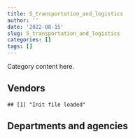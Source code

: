 ```yaml
---
title: 5_transportation_and_logistics
author: ''
date: '2022-08-15'
slug: 5_transportation_and_logistics
categories: []
tags: []
---
```


<script src="/rmarkdown-libs/htmlwidgets/htmlwidgets.js"></script>
<link href="/rmarkdown-libs/datatables-css/datatables-crosstalk.css" rel="stylesheet" />
<script src="/rmarkdown-libs/datatables-binding/datatables.js"></script>
<script src="/rmarkdown-libs/jquery/jquery-3.6.0.min.js"></script>
<link href="/rmarkdown-libs/dt-core-bootstrap/css/dataTables.bootstrap.min.css" rel="stylesheet" />
<link href="/rmarkdown-libs/dt-core-bootstrap/css/dataTables.bootstrap.extra.css" rel="stylesheet" />
<script src="/rmarkdown-libs/dt-core-bootstrap/js/jquery.dataTables.min.js"></script>
<script src="/rmarkdown-libs/dt-core-bootstrap/js/dataTables.bootstrap.min.js"></script>
<link href="/rmarkdown-libs/crosstalk/css/crosstalk.min.css" rel="stylesheet" />
<script src="/rmarkdown-libs/crosstalk/js/crosstalk.min.js"></script>
<script src="/rmarkdown-libs/htmlwidgets/htmlwidgets.js"></script>
<link href="/rmarkdown-libs/datatables-css/datatables-crosstalk.css" rel="stylesheet" />
<script src="/rmarkdown-libs/datatables-binding/datatables.js"></script>
<script src="/rmarkdown-libs/jquery/jquery-3.6.0.min.js"></script>
<link href="/rmarkdown-libs/dt-core-bootstrap/css/dataTables.bootstrap.min.css" rel="stylesheet" />
<link href="/rmarkdown-libs/dt-core-bootstrap/css/dataTables.bootstrap.extra.css" rel="stylesheet" />
<script src="/rmarkdown-libs/dt-core-bootstrap/js/jquery.dataTables.min.js"></script>
<script src="/rmarkdown-libs/dt-core-bootstrap/js/dataTables.bootstrap.min.js"></script>
<link href="/rmarkdown-libs/crosstalk/css/crosstalk.min.css" rel="stylesheet" />
<script src="/rmarkdown-libs/crosstalk/js/crosstalk.min.js"></script>

Category content here.

## Vendors

    ## [1] "Init file loaded"

<div id="htmlwidget-1" style="width:100%;height:auto;" class="datatables html-widget"></div>
<script type="application/json" data-for="htmlwidget-1">{"x":{"style":"bootstrap","filter":"none","vertical":false,"data":[["<a href=\"/vendors/3955788_canada/\">3955788 CANADA<\/a>","<a href=\"/vendors/7305516_canada/\">7305516 CANADA<\/a>","<a href=\"/vendors/736902_ontario/\">736902 ONTARIO<\/a>","<a href=\"/vendors/851791_nwt/\">851791 NWT<\/a>","<a href=\"/vendors/9275_0181_quebec/\">9275 0181 QUEBEC<\/a>","<a href=\"/vendors/abb/\">ABB<\/a>","<a href=\"/vendors/acadian_dredging/\">ACADIAN DREDGING<\/a>","<a href=\"/vendors/acklands_grainger/\">ACKLANDS GRAINGER<\/a>","<a href=\"/vendors/advanced_business_interiors/\">ADVANCED BUSINESS INTERIORS<\/a>","<a href=\"/vendors/aecom/\">AECOM<\/a>","<a href=\"/vendors/aero_feu/\">AERO FEU<\/a>","<a href=\"/vendors/aero_supplies/\">AERO SUPPLIES<\/a>","<a href=\"/vendors/afn_engineering/\">AFN ENGINEERING<\/a>","<a href=\"/vendors/air_inuit/\">AIR INUIT<\/a>","<a href=\"/vendors/air_tindi/\">AIR TINDI<\/a>","<a href=\"/vendors/airbus/\">AIRBUS<\/a>","<a href=\"/vendors/allied_shipbuilders/\">ALLIED SHIPBUILDERS<\/a>","<a href=\"/vendors/alpine_aerotech/\">ALPINE AEROTECH<\/a>","<a href=\"/vendors/alpine_helicopters/\">ALPINE HELICOPTERS<\/a>","<a href=\"/vendors/altis_human_resources/\">ALTIS HUMAN RESOURCES<\/a>","<a href=\"/vendors/alva_construction/\">ALVA CONSTRUCTION<\/a>","<a href=\"/vendors/amazon/\">AMAZON<\/a>","<a href=\"/vendors/american_bureau_of_shipping/\">AMERICAN BUREAU OF SHIPPING<\/a>","<a href=\"/vendors/anixter_canada/\">ANIXTER CANADA<\/a>","<a href=\"/vendors/apron_fuel_services/\">APRON FUEL SERVICES<\/a>","<a href=\"/vendors/ari_financial_services/\">ARI FINANCIAL SERVICES<\/a>","<a href=\"/vendors/asokan_business_interiors/\">ASOKAN BUSINESS INTERIORS<\/a>","<a href=\"/vendors/atco/\">ATCO<\/a>","<a href=\"/vendors/atlantic_business_interiors/\">ATLANTIC BUSINESS INTERIORS<\/a>","<a href=\"/vendors/atlantic_towing/\">ATLANTIC TOWING<\/a>","<a href=\"/vendors/atlantica_mechanical_contractors/\">ATLANTICA MECHANICAL CONTRACTORS<\/a>","<a href=\"/vendors/atwill_morin/\">ATWILL MORIN<\/a>","<a href=\"/vendors/avi_spl_canada/\">AVI SPL CANADA<\/a>","<a href=\"/vendors/avjet_holding/\">AVJET HOLDING<\/a>","<a href=\"/vendors/avmax_aviation_services/\">AVMAX AVIATION SERVICES<\/a>","<a href=\"/vendors/axys_technologies/\">AXYS TECHNOLOGIES<\/a>","<a href=\"/vendors/b_r_enterprises/\">B R ENTERPRISES<\/a>","<a href=\"/vendors/balodis/\">BALODIS<\/a>","<a href=\"/vendors/bargreen_ellingson/\">BARGREEN ELLINGSON<\/a>","<a href=\"/vendors/bell_textron/\">BELL TEXTRON<\/a>","<a href=\"/vendors/bighorn_helicopters/\">BIGHORN HELICOPTERS<\/a>","<a href=\"/vendors/bluewave_energy/\">BLUEWAVE ENERGY<\/a>","<a href=\"/vendors/bmt_fleet_technology/\">BMT FLEET TECHNOLOGY<\/a>","<a href=\"/vendors/bollore_logistics/\">BOLLORE LOGISTICS<\/a>","<a href=\"/vendors/bombardier/\">BOMBARDIER<\/a>","<a href=\"/vendors/boyd_moving_storage/\">BOYD MOVING STORAGE<\/a>","<a href=\"/vendors/brandt_tractor/\">BRANDT TRACTOR<\/a>","<a href=\"/vendors/broadwater_industries/\">BROADWATER INDUSTRIES<\/a>","<a href=\"/vendors/bronswerk_marine/\">BRONSWERK MARINE<\/a>","<a href=\"/vendors/bronte_construction_port_dalhousie_rehabilitation_trust_account/\">BRONTE CONSTRUCTION PORT DALHOUSIE REHABILITATION TRUST ACCOUNT<\/a>","<a href=\"/vendors/brook_construction/\">BROOK CONSTRUCTION<\/a>","<a href=\"/vendors/bruker/\">BRUKER<\/a>","<a href=\"/vendors/budgell_s_equipment_rentals/\">BUDGELL S EQUIPMENT RENTALS<\/a>","<a href=\"/vendors/bureau_veritas_canada/\">BUREAU VERITAS CANADA<\/a>","<a href=\"/vendors/cae/\">CAE<\/a>","<a href=\"/vendors/campbell_scientific_canada/\">CAMPBELL SCIENTIFIC CANADA<\/a>","<a href=\"/vendors/canada_post/\">CANADA POST<\/a>","<a href=\"/vendors/canadian_corps_of_commissionaires/\">CANADIAN CORPS OF COMMISSIONAIRES<\/a>","<a href=\"/vendors/canadian_fishing_company/\">CANADIAN FISHING COMPANY<\/a>","<a href=\"/vendors/canadian_helicopters/\">CANADIAN HELICOPTERS<\/a>","<a href=\"/vendors/canadian_maritime_engineering/\">CANADIAN MARITIME ENGINEERING<\/a>","<a href=\"/vendors/canadian_north/\">CANADIAN NORTH<\/a>","<a href=\"/vendors/cansel_survey_equipment/\">CANSEL SURVEY EQUIPMENT<\/a>","<a href=\"/vendors/casp_aerospace/\">CASP AEROSPACE<\/a>","<a href=\"/vendors/cbcl/\">CBCL<\/a>","<a href=\"/vendors/cdw_canada/\">CDW CANADA<\/a>","<a href=\"/vendors/chantier_davie_canada/\">CHANTIER DAVIE CANADA<\/a>","<a href=\"/vendors/chantier_naval_forillon/\">CHANTIER NAVAL FORILLON<\/a>","<a href=\"/vendors/chevron/\">CHEVRON<\/a>","<a href=\"/vendors/cima/\">CIMA<\/a>","<a href=\"/vendors/clearwater_structures/\">CLEARWATER STRUCTURES<\/a>","<a href=\"/vendors/coady_construction_excavating/\">COADY CONSTRUCTION EXCAVATING<\/a>","<a href=\"/vendors/coastal_restoration_masonry/\">COASTAL RESTORATION MASONRY<\/a>","<a href=\"/vendors/construction_demathieu_bard/\">CONSTRUCTION DEMATHIEU BARD<\/a>","<a href=\"/vendors/construction_deric/\">CONSTRUCTION DERIC<\/a>","<a href=\"/vendors/construction_lfg/\">CONSTRUCTION LFG<\/a>","<a href=\"/vendors/copcan_civil/\">COPCAN CIVIL<\/a>","<a href=\"/vendors/crestline_coach/\">CRESTLINE COACH<\/a>","<a href=\"/vendors/cruickshank_construction/\">CRUICKSHANK CONSTRUCTION<\/a>","<a href=\"/vendors/cullen_diesel_power/\">CULLEN DIESEL POWER<\/a>","<a href=\"/vendors/cummins_canada/\">CUMMINS CANADA<\/a>","<a href=\"/vendors/d_doyle_installations/\">D DOYLE INSTALLATIONS<\/a>","<a href=\"/vendors/d_f_barnes/\">D F BARNES<\/a>","<a href=\"/vendors/daimler/\">DAIMLER<\/a>","<a href=\"/vendors/dasco_equipment/\">DASCO EQUIPMENT<\/a>","<a href=\"/vendors/davtair_industries/\">DAVTAIR INDUSTRIES<\/a>","<a href=\"/vendors/dbc_marine_safety_systems/\">DBC MARINE SAFETY SYSTEMS<\/a>","<a href=\"/vendors/debly_enterprises/\">DEBLY ENTERPRISES<\/a>","<a href=\"/vendors/dew_engineering/\">DEW ENGINEERING<\/a>","<a href=\"/vendors/dexter_construction/\">DEXTER CONSTRUCTION<\/a>","<a href=\"/vendors/df_barnes_services/\">DF BARNES SERVICES<\/a>","<a href=\"/vendors/dhl_express_canada/\">DHL EXPRESS CANADA<\/a>","<a href=\"/vendors/dillon_consulting/\">DILLON CONSULTING<\/a>","<a href=\"/vendors/dragage_im/\">DRAGAGE IM<\/a>","<a href=\"/vendors/dragage_ocean_dsm/\">DRAGAGE OCEAN DSM<\/a>","<a href=\"/vendors/dss_marine/\">DSS MARINE<\/a>","<a href=\"/vendors/dynamic_construction/\">DYNAMIC CONSTRUCTION<\/a>","<a href=\"/vendors/east_elgin_concrete_forming/\">EAST ELGIN CONCRETE FORMING<\/a>","<a href=\"/vendors/ebc/\">EBC<\/a>","<a href=\"/vendors/eco_technologies/\">ECO TECHNOLOGIES<\/a>","<a href=\"/vendors/edward_collins_contracting/\">EDWARD COLLINS CONTRACTING<\/a>","<a href=\"/vendors/englobe/\">ENGLOBE<\/a>","<a href=\"/vendors/fca_canada/\">FCA CANADA<\/a>","<a href=\"/vendors/federal_express_canada/\">FEDERAL EXPRESS CANADA<\/a>","<a href=\"/vendors/felix_technology/\">FELIX TECHNOLOGY<\/a>","<a href=\"/vendors/first_air/\">FIRST AIR<\/a>","<a href=\"/vendors/first_canada/\">FIRST CANADA<\/a>","<a href=\"/vendors/fleetway/\">FLEETWAY<\/a>","<a href=\"/vendors/floyd_s_construction/\">FLOYD S CONSTRUCTION<\/a>","<a href=\"/vendors/ford_motor_company/\">FORD MOTOR COMPANY<\/a>","<a href=\"/vendors/fort_garry_fire_truck/\">FORT GARRY FIRE TRUCK<\/a>","<a href=\"/vendors/francis_canada_truck_centre/\">FRANCIS CANADA TRUCK CENTRE<\/a>","<a href=\"/vendors/fraser_river_pile_dredge_gp_o/\">FRASER RIVER PILE DREDGE GP O<\/a>","<a href=\"/vendors/frosti_fishing/\">FROSTI FISHING<\/a>","<a href=\"/vendors/fugro_geosurveys/\">FUGRO GEOSURVEYS<\/a>","<a href=\"/vendors/fundy_contractors/\">FUNDY CONTRACTORS<\/a>","<a href=\"/vendors/garlock_of_canada_operating_as_fairbanks_morse_engine/\">GARLOCK OF CANADA OPERATING AS FAIRBANKS MORSE ENGINE<\/a>","<a href=\"/vendors/gaudette_s_transit_mix/\">GAUDETTE S TRANSIT MIX<\/a>","<a href=\"/vendors/gemtec/\">GEMTEC<\/a>","<a href=\"/vendors/general_electric_canada/\">GENERAL ELECTRIC CANADA<\/a>","<a href=\"/vendors/general_motors/\">GENERAL MOTORS<\/a>","<a href=\"/vendors/genesis_integration/\">GENESIS INTEGRATION<\/a>","<a href=\"/vendors/gestion_aj/\">GESTION AJ<\/a>","<a href=\"/vendors/global_total_office/\">GLOBAL TOTAL OFFICE<\/a>","<a href=\"/vendors/global_upholstery/\">GLOBAL UPHOLSTERY<\/a>","<a href=\"/vendors/go_deep_international/\">GO DEEP INTERNATIONAL<\/a>","<a href=\"/vendors/granite_management/\">GRANITE MANAGEMENT<\/a>","<a href=\"/vendors/great_slave_helicopters/\">GREAT SLAVE HELICOPTERS<\/a>","<a href=\"/vendors/greendale_resources/\">GREENDALE RESOURCES<\/a>","<a href=\"/vendors/greenfield_construction/\">GREENFIELD CONSTRUCTION<\/a>","<a href=\"/vendors/griffin_engineered_systems/\">GRIFFIN ENGINEERED SYSTEMS<\/a>","<a href=\"/vendors/groupe_energie_bdl/\">GROUPE ENERGIE BDL<\/a>","<a href=\"/vendors/gw_realty/\">GW REALTY<\/a>","<a href=\"/vendors/hamel_construction/\">HAMEL CONSTRUCTION<\/a>","<a href=\"/vendors/harbourside_engineering_consultants/\">HARBOURSIDE ENGINEERING CONSULTANTS<\/a>","<a href=\"/vendors/hawboldt_industries/\">HAWBOLDT INDUSTRIES<\/a>","<a href=\"/vendors/heavy_metal_marine/\">HEAVY METAL MARINE<\/a>","<a href=\"/vendors/heddle_marine_services/\">HEDDLE MARINE SERVICES<\/a>","<a href=\"/vendors/hercules_slr/\">HERCULES SLR<\/a>","<a href=\"/vendors/heritage_restoration/\">HERITAGE RESTORATION<\/a>","<a href=\"/vendors/hewlett_packard/\">HEWLETT PACKARD<\/a>","<a href=\"/vendors/highlands_fuel_delivery/\">HIGHLANDS FUEL DELIVERY<\/a>","<a href=\"/vendors/hike_metal_products/\">HIKE METAL PRODUCTS<\/a>","<a href=\"/vendors/hitrac/\">HITRAC<\/a>","<a href=\"/vendors/holman_fenwick_willan/\">HOLMAN FENWICK WILLAN<\/a>","<a href=\"/vendors/honeywell/\">HONEYWELL<\/a>","<a href=\"/vendors/human_logistics/\">HUMAN LOGISTICS<\/a>","<a href=\"/vendors/hyundai_auto_canada/\">HYUNDAI AUTO CANADA<\/a>","<a href=\"/vendors/illumina_canada/\">ILLUMINA CANADA<\/a>","<a href=\"/vendors/imperial_oil/\">IMPERIAL OIL<\/a>","<a href=\"/vendors/imtech_marine_canada/\">IMTECH MARINE CANADA<\/a>","<a href=\"/vendors/indal_technologies/\">INDAL TECHNOLOGIES<\/a>","<a href=\"/vendors/industra_construction/\">INDUSTRA CONSTRUCTION<\/a>","<a href=\"/vendors/industries_ocean/\">INDUSTRIES OCEAN<\/a>","<a href=\"/vendors/insa/\">INSA<\/a>","<a href=\"/vendors/integrated_distribution_systems/\">INTEGRATED DISTRIBUTION SYSTEMS<\/a>","<a href=\"/vendors/inter_outaouais/\">INTER OUTAOUAIS<\/a>","<a href=\"/vendors/intercon_marine/\">INTERCON MARINE<\/a>","<a href=\"/vendors/iron_mountain/\">IRON MOUNTAIN<\/a>","<a href=\"/vendors/irving_oil/\">IRVING OIL<\/a>","<a href=\"/vendors/irving_shipbuilding/\">IRVING SHIPBUILDING<\/a>","<a href=\"/vendors/j_j_trailers_manufacturers_and_sales/\">J J TRAILERS MANUFACTURERS AND SALES<\/a>","<a href=\"/vendors/jankel_tactical_systems/\">JANKEL TACTICAL SYSTEMS<\/a>","<a href=\"/vendors/jasco_applied_sciences_canada/\">JASCO APPLIED SCIENCES CANADA<\/a>","<a href=\"/vendors/jastram_engineering/\">JASTRAM ENGINEERING<\/a>","<a href=\"/vendors/jht_defense/\">JHT DEFENSE<\/a>","<a href=\"/vendors/jjm_construction/\">JJM CONSTRUCTION<\/a>","<a href=\"/vendors/joseph_elie/\">JOSEPH ELIE<\/a>","<a href=\"/vendors/kanter_marine/\">KANTER MARINE<\/a>","<a href=\"/vendors/kaycom/\">KAYCOM<\/a>","<a href=\"/vendors/kenn_borek_air/\">KENN BOREK AIR<\/a>","<a href=\"/vendors/keystone_environmental/\">KEYSTONE ENVIRONMENTAL<\/a>","<a href=\"/vendors/keystone_supplies_international/\">KEYSTONE SUPPLIES INTERNATIONAL<\/a>","<a href=\"/vendors/kf_aerospace/\">KF AEROSPACE<\/a>","<a href=\"/vendors/kms_industries/\">KMS INDUSTRIES<\/a>","<a href=\"/vendors/kongsberg/\">KONGSBERG<\/a>","<a href=\"/vendors/kubota_canada/\">KUBOTA CANADA<\/a>","<a href=\"/vendors/l_breau_and_sons/\">L BREAU AND SONS<\/a>","<a href=\"/vendors/l_w_dennis_contracting/\">L W DENNIS CONTRACTING<\/a>","<a href=\"/vendors/l3harris/\">L3HARRIS<\/a>","<a href=\"/vendors/landco_construction/\">LANDCO CONSTRUCTION<\/a>","<a href=\"/vendors/larry_penner_enterprises/\">LARRY PENNER ENTERPRISES<\/a>","<a href=\"/vendors/lengkeek_vessel_engineering/\">LENGKEEK VESSEL ENGINEERING<\/a>","<a href=\"/vendors/les_constructions_binet/\">LES CONSTRUCTIONS BINET<\/a>","<a href=\"/vendors/les_constructions_des_iles/\">LES CONSTRUCTIONS DES ILES<\/a>","<a href=\"/vendors/les_entreprises_p_e_c/\">LES ENTREPRISES P E C<\/a>","<a href=\"/vendors/les_huiles_desroches/\">LES HUILES DESROCHES<\/a>","<a href=\"/vendors/les_installations_electriques/\">LES INSTALLATIONS ELECTRIQUES<\/a>","<a href=\"/vendors/leslie_benn_contracting/\">LESLIE BENN CONTRACTING<\/a>","<a href=\"/vendors/levaero_aviation/\">LEVAERO AVIATION<\/a>","<a href=\"/vendors/lexisnexis_canada/\">LEXISNEXIS CANADA<\/a>","<a href=\"/vendors/liebherr_canada/\">LIEBHERR CANADA<\/a>","<a href=\"/vendors/lloyd_s_register_canada/\">LLOYD S REGISTER CANADA<\/a>","<a href=\"/vendors/louis_w_bray_construction/\">LOUIS W BRAY CONSTRUCTION<\/a>","<a href=\"/vendors/luxton_construction/\">LUXTON CONSTRUCTION<\/a>","<a href=\"/vendors/macewen_petroleum/\">MACEWEN PETROLEUM<\/a>","<a href=\"/vendors/mack_trucks/\">MACK TRUCKS<\/a>","<a href=\"/vendors/mackinnon_and_olding/\">MACKINNON AND OLDING<\/a>","<a href=\"/vendors/maconnerie_dynamique/\">MACONNERIE DYNAMIQUE<\/a>","<a href=\"/vendors/madsen_diesel_turbine/\">MADSEN DIESEL TURBINE<\/a>","<a href=\"/vendors/man_energy_solutions_canada/\">MAN ENERGY SOLUTIONS CANADA<\/a>","<a href=\"/vendors/manitoba_hydro/\">MANITOBA HYDRO<\/a>","<a href=\"/vendors/marine_contractors/\">MARINE CONTRACTORS<\/a>","<a href=\"/vendors/marine_recycling/\">MARINE RECYCLING<\/a>","<a href=\"/vendors/matcon_environmental/\">MATCON ENVIRONMENTAL<\/a>","<a href=\"/vendors/mcnally_construction/\">MCNALLY CONSTRUCTION<\/a>","<a href=\"/vendors/mega_tech/\">MEGA TECH<\/a>","<a href=\"/vendors/mercury_marine/\">MERCURY MARINE<\/a>","<a href=\"/vendors/metalcraft_marine/\">METALCRAFT MARINE<\/a>","<a href=\"/vendors/michelin/\">MICHELIN<\/a>","<a href=\"/vendors/microsoft_canada/\">MICROSOFT CANADA<\/a>","<a href=\"/vendors/mid_canada_mod_center/\">MID CANADA MOD CENTER<\/a>","<a href=\"/vendors/mid_valley_construction/\">MID VALLEY CONSTRUCTION<\/a>","<a href=\"/vendors/millbrook_tactical/\">MILLBROOK TACTICAL<\/a>","<a href=\"/vendors/ministry_of_finance/\">MINISTRY OF FINANCE<\/a>","<a href=\"/vendors/mitsubishi_motor_sales/\">MITSUBISHI MOTOR SALES<\/a>","<a href=\"/vendors/modern_construction/\">MODERN CONSTRUCTION<\/a>","<a href=\"/vendors/motorola_solutions_canada/\">MOTOROLA SOLUTIONS CANADA<\/a>","<a href=\"/vendors/mustang_helicopters/\">MUSTANG HELICOPTERS<\/a>","<a href=\"/vendors/mustang_survival/\">MUSTANG SURVIVAL<\/a>","<a href=\"/vendors/nattiq/\">NATTIQ<\/a>","<a href=\"/vendors/navamar/\">NAVAMAR<\/a>","<a href=\"/vendors/navtech/\">NAVTECH<\/a>","<a href=\"/vendors/neptec_design_group/\">NEPTEC DESIGN GROUP<\/a>","<a href=\"/vendors/newdock_st_john_s_dockyard/\">NEWDOCK ST JOHN S DOCKYARD<\/a>","<a href=\"/vendors/nissan_canada/\">NISSAN CANADA<\/a>","<a href=\"/vendors/north_atlantic_petroleum/\">NORTH ATLANTIC PETROLEUM<\/a>","<a href=\"/vendors/northeast_tree_trimming/\">NORTHEAST TREE TRIMMING<\/a>","<a href=\"/vendors/northern_construction/\">NORTHERN CONSTRUCTION<\/a>","<a href=\"/vendors/northrop_grumman/\">NORTHROP GRUMMAN<\/a>","<a href=\"/vendors/northwest_marine_technology/\">NORTHWEST MARINE TECHNOLOGY<\/a>","<a href=\"/vendors/nortrax_canada/\">NORTRAX CANADA<\/a>","<a href=\"/vendors/online_constructors/\">ONLINE CONSTRUCTORS<\/a>","<a href=\"/vendors/ottawa_greenbelt_construction/\">OTTAWA GREENBELT CONSTRUCTION<\/a>","<a href=\"/vendors/pacific_industrial_marine/\">PACIFIC INDUSTRIAL MARINE<\/a>","<a href=\"/vendors/pal_aerospace/\">PAL AEROSPACE<\/a>","<a href=\"/vendors/paladin_group/\">PALADIN GROUP<\/a>","<a href=\"/vendors/palfinger_marine/\">PALFINGER MARINE<\/a>","<a href=\"/vendors/panalpina/\">PANALPINA<\/a>","<a href=\"/vendors/panasonic/\">PANASONIC<\/a>","<a href=\"/vendors/parkland_industries/\">PARKLAND INDUSTRIES<\/a>","<a href=\"/vendors/parkland_refining/\">PARKLAND REFINING<\/a>","<a href=\"/vendors/pattison_sign_group/\">PATTISON SIGN GROUP<\/a>","<a href=\"/vendors/pennecon/\">PENNECON<\/a>","<a href=\"/vendors/pepco/\">PEPCO<\/a>","<a href=\"/vendors/petrovalue_products/\">PETROVALUE PRODUCTS<\/a>","<a href=\"/vendors/pitney_bowes/\">PITNEY BOWES<\/a>","<a href=\"/vendors/pmg_technologies/\">PMG TECHNOLOGIES<\/a>","<a href=\"/vendors/podolinsky_equipment/\">PODOLINSKY EQUIPMENT<\/a>","<a href=\"/vendors/point_hope_maritime/\">POINT HOPE MARITIME<\/a>","<a href=\"/vendors/polaris_industries/\">POLARIS INDUSTRIES<\/a>","<a href=\"/vendors/printers_plus/\">PRINTERS PLUS<\/a>","<a href=\"/vendors/r_e_gilmore_investments/\">R E GILMORE INVESTMENTS<\/a>","<a href=\"/vendors/redi_form_construction/\">REDI FORM CONSTRUCTION<\/a>","<a href=\"/vendors/reformar/\">REFORMAR<\/a>","<a href=\"/vendors/reparations_navales_et_industrielles_ocean/\">REPARATIONS NAVALES ET INDUSTRIELLES OCEAN<\/a>","<a href=\"/vendors/riggs_engineering/\">RIGGS ENGINEERING<\/a>","<a href=\"/vendors/rjg_construction/\">RJG CONSTRUCTION<\/a>","<a href=\"/vendors/rosborough_boats/\">ROSBOROUGH BOATS<\/a>","<a href=\"/vendors/rush_truck_centres_of_canada/\">RUSH TRUCK CENTRES OF CANADA<\/a>","<a href=\"/vendors/russel_metals/\">RUSSEL METALS<\/a>","<a href=\"/vendors/sani_sable_lb/\">SANI SABLE LB<\/a>","<a href=\"/vendors/sca_shipping_consultants_associated/\">SCA SHIPPING CONSULTANTS ASSOCIATED<\/a>","<a href=\"/vendors/seacoast_marine_electronics/\">SEACOAST MARINE ELECTRONICS<\/a>","<a href=\"/vendors/seaspan_victoria_shipyards/\">SEASPAN VICTORIA SHIPYARDS<\/a>","<a href=\"/vendors/shell_canada_products/\">SHELL CANADA PRODUCTS<\/a>","<a href=\"/vendors/siemens/\">SIEMENS<\/a>","<a href=\"/vendors/simex_defence/\">SIMEX DEFENCE<\/a>","<a href=\"/vendors/simplex_grinnell/\">SIMPLEX GRINNELL<\/a>","<a href=\"/vendors/slr_consulting_canada/\">SLR CONSULTING CANADA<\/a>","<a href=\"/vendors/snc_lavalin/\">SNC LAVALIN<\/a>","<a href=\"/vendors/stantec/\">STANTEC<\/a>","<a href=\"/vendors/sterling_fuels/\">STERLING FUELS<\/a>","<a href=\"/vendors/subaru_canada/\">SUBARU CANADA<\/a>","<a href=\"/vendors/suncor_energy/\">SUNCOR ENERGY<\/a>","<a href=\"/vendors/super_channel_international/\">SUPER CHANNEL INTERNATIONAL<\/a>","<a href=\"/vendors/sutherland_excavating/\">SUTHERLAND EXCAVATING<\/a>","<a href=\"/vendors/techsol_marine/\">TECHSOL MARINE<\/a>","<a href=\"/vendors/teknion/\">TEKNION<\/a>","<a href=\"/vendors/telecom_computer_services/\">TELECOM COMPUTER SERVICES<\/a>","<a href=\"/vendors/tenaquip/\">TENAQUIP<\/a>","<a href=\"/vendors/tervita/\">TERVITA<\/a>","<a href=\"/vendors/testforce_systems/\">TESTFORCE SYSTEMS<\/a>","<a href=\"/vendors/tetra_tech/\">TETRA TECH<\/a>","<a href=\"/vendors/thales/\">THALES<\/a>","<a href=\"/vendors/the_aim_group/\">THE AIM GROUP<\/a>","<a href=\"/vendors/thyssenkrupp_elevator/\">THYSSENKRUPP ELEVATOR<\/a>","<a href=\"/vendors/tiree/\">TIREE<\/a>","<a href=\"/vendors/titan_boats/\">TITAN BOATS<\/a>","<a href=\"/vendors/titanium_construction/\">TITANIUM CONSTRUCTION<\/a>","<a href=\"/vendors/toromont/\">TOROMONT<\/a>","<a href=\"/vendors/totem_offisource/\">TOTEM OFFISOURCE<\/a>","<a href=\"/vendors/toyota_canada/\">TOYOTA CANADA<\/a>","<a href=\"/vendors/toyota_gibraltar_stockholdings/\">TOYOTA GIBRALTAR STOCKHOLDINGS<\/a>","<a href=\"/vendors/transwest_air/\">TRANSWEST AIR<\/a>","<a href=\"/vendors/tri_star_industries/\">TRI STAR INDUSTRIES<\/a>","<a href=\"/vendors/trident_construction/\">TRIDENT CONSTRUCTION<\/a>","<a href=\"/vendors/troy_life_fire_safety/\">TROY LIFE FIRE SAFETY<\/a>","<a href=\"/vendors/tulmar_safety_systems/\">TULMAR SAFETY SYSTEMS<\/a>","<a href=\"/vendors/unisource/\">UNISOURCE<\/a>","<a href=\"/vendors/united_rentals_of_canada/\">UNITED RENTALS OF CANADA<\/a>","<a href=\"/vendors/universal_helicopters/\">UNIVERSAL HELICOPTERS<\/a>","<a href=\"/vendors/universite_laval/\">UNIVERSITE LAVAL<\/a>","<a href=\"/vendors/uqsuq/\">UQSUQ<\/a>","<a href=\"/vendors/valard_construction/\">VALARD CONSTRUCTION<\/a>","<a href=\"/vendors/vancouver_drydock_company/\">VANCOUVER DRYDOCK COMPANY<\/a>","<a href=\"/vendors/vancouver_pile_driving/\">VANCOUVER PILE DRIVING<\/a>","<a href=\"/vendors/vancouver_shipyards/\">VANCOUVER SHIPYARDS<\/a>","<a href=\"/vendors/vector_aerospace/\">VECTOR AEROSPACE<\/a>","<a href=\"/vendors/verreault_navigation/\">VERREAULT NAVIGATION<\/a>","<a href=\"/vendors/visiontec/\">VISIONTEC<\/a>","<a href=\"/vendors/voyageur_transportation/\">VOYAGEUR TRANSPORTATION<\/a>","<a href=\"/vendors/wajax/\">WAJAX<\/a>","<a href=\"/vendors/wartsila/\">WARTSILA<\/a>","<a href=\"/vendors/watchguard_video/\">WATCHGUARD VIDEO<\/a>","<a href=\"/vendors/webster_electric/\">WEBSTER ELECTRIC<\/a>","<a href=\"/vendors/weir_canada/\">WEIR CANADA<\/a>","<a href=\"/vendors/wesco_distribution_canada/\">WESCO DISTRIBUTION CANADA<\/a>","<a href=\"/vendors/west_coast_tug_barge/\">WEST COAST TUG BARGE<\/a>","<a href=\"/vendors/west_wind_aviation/\">WEST WIND AVIATION<\/a>","<a href=\"/vendors/westower_communications/\">WESTOWER COMMUNICATIONS<\/a>","<a href=\"/vendors/wood_canada/\">WOOD CANADA<\/a>","<a href=\"/vendors/woodward_s_oil/\">WOODWARD S OIL<\/a>","<a href=\"/vendors/world_fuel_services/\">WORLD FUEL SERVICES<\/a>","<a href=\"/vendors/wsp/\">WSP<\/a>","<a href=\"/vendors/yamaha_motors_canada/\">YAMAHA MOTORS CANADA<\/a>","<a href=\"/vendors/yourte_ca/\">YOURTE CA<\/a>","<a href=\"/vendors/zodiac_hurricane_technologies/\">ZODIAC HURRICANE TECHNOLOGIES<\/a>","<a href=\"/vendors/zutphen_contractor/\">ZUTPHEN CONTRACTOR<\/a>"],[null,"$  5,121,800.11","$    320,119.51","$    102,621.23","$     15,261.78","$ 31,114,851.51","$    389,188.75","$     11,863.37",null,null,null,"$    666,744.59","$    538,657.07","$     38,639.03","$    877,702.42","$  9,136,384.12","$  7,317,942.85","$    539,018.16","$  3,650,591.98","$     10,500.00","$  2,906,214.99",null,null,"$     24,498.07","$    474,815.61","$  2,277,461.29",null,"$     16,293.17",null,null,"$     20,192.52","$  1,136,503.61",null,"$    452,852.92","$     49,687.36",null,"$  1,046,843.43","$    570,149.97",null,"$ 45,563,773.32","$  1,653,328.85","$    879,660.50","$    189,866.44","$    564,914.89","$  2,052,185.80","$    897,889.46","$     83,237.75",null,"$  1,823,182.64",null,null,null,"$  2,953,249.37","$    107,718.41","$  6,164,764.86","$     14,601.30","$  2,777,430.26","$    122,329.83",null,"$  1,573,616.97","$  7,047,119.26","$    260,983.92",null,"$     13,072.27","$    249,908.80","$     11,350.08","$  2,509,609.77","$ 27,908,364.39","$  3,278,378.74",null,"$    905,718.38","$    742,086.95","$     68,655.00",null,"$  2,706,103.52",null,null,null,"$    935,721.32","$    258,094.12",null,"$    133,295.72",null,null,null,null,"$    141,821.53","$  1,684,132.17",null,"$  1,080,135.54",null,"$     10,744.57","$    116,150.00",null,"$  9,617,509.25","$    113,501.08",null,null,"$  2,512,658.17","$  1,366,083.96",null,null,"$ 16,116,215.54","$    672,247.32","$     49,899.16","$  1,033,471.88","$  1,316,877.66","$     33,350.00","$    157,550.00","$ 49,226,453.64",null,"$    164,827.16","$    216,799.39","$  2,100,000.00","$    995,892.04","$  3,097,208.47","$ 14,309,046.69","$  1,509,207.90","$     24,955.00","$     21,054.05","$ 29,371,916.57","$    102,128.13","$     29,823.14",null,"$     65,047.89","$     52,150.54",null,"$  4,771,038.19","$      6,664.09",null,null,"$  4,051,135.79","$    365,380.89",null,null,"$    534,027.49",null,"$  7,234,317.30","$     19,754.32","$  1,477,478.38","$     36,447.29","$    207,551.61","$ 22,089,703.18","$    301,382.72",null,"$    424,721.77",null,"$  2,494,246.69","$     21,630.62","$  4,676,316.10",null,null,null,"$  1,315,835.12",null,"$    714,193.73",null,"$  1,051,779.76","$    354,369.57","$ 25,972,849.74",null,"$     49,439.54","$     80,326.55","$     72,750.84","$  1,800,537.46","$     68,167.95","$    581,133.00","$ 11,854,756.91","$  9,180,700.70","$     11,245.25","$  5,787,241.48",null,"$    130,090.25","$    271,098.14","$  1,570,789.92","$  4,720,798.30","$     77,485.94","$  1,608,036.30",null,null,"$    784,990.35","$    139,329.17","$    187,485.75","$     14,436.51",null,null,"$     70,256.32",null,"$  2,830,679.54","$  1,526,882.47",null,null,"$    284,975.37","$  1,342,578.43",null,"$    117,905.28",null,"$     10,580.00","$     25,300.99","$  3,058,223.38",null,null,null,null,null,"$  1,274,857.80","$  1,479,529.87","$  1,156,942.06",null,"$     25,696.55",null,null,null,"$     59,802.43",null,"$  2,897,528.55","$     24,955.00","$     80,514.00","$  1,843,179.06",null,"$    119,091.17","$  2,464,180.52","$     60,558.83","$     51,961.65","$ 11,208,395.31","$  6,574,046.71","$    184,752.66","$  1,395,911.59",null,"$     24,357.10",null,"$  4,311,686.74","$    279,772.50","$    160,084.71","$     13,475.62","$    971,159.91",null,"$  5,237,197.07","$  1,224,514.20","$    526,121.55","$    770,611.05","$  3,392,832.36",null,"$    552,377.27","$  1,214,405.98","$    662,618.68",null,"$    240,838.11","$  2,194,261.67",null,"$  1,680,142.63",null,null,null,"$    848,922.52","$  8,916,131.72","$    204,638.26","$  5,822,925.02","$    191,458.88",null,"$     33,085.50","$  7,872,703.54",null,null,null,"$     35,452.57","$  4,072,724.28","$     34,953.91","$    659,603.72",null,null,"$     88,951.35","$  4,617,966.51","$  2,773,630.15","$  2,185,544.61",null,"$    348,488.54","$  1,450,185.93","$     15,396.71","$     24,349.87",null,null,"$     14,120.48",null,"$     65,909.29",null,null,"$    218,948.84","$  1,645,979.25","$  2,020,993.30","$  3,914,285.95",null,"$ 10,694,192.26","$    115,170.61","$    246,982.66","$    769,863.55",null,"$    202,383.83",null,"$    109,624.46",null,"$  2,070,847.40","$     10,432.83","$    134,910.56","$    230,000.00","$  3,669,960.29",null,"$  1,069,482.65","$  5,049,130.79","$ 13,492,345.91","$     12,420.96",null,"$  3,494,453.74","$ 19,530,827.39",null,"$    257,216.61",null,null,"$    622,335.00","$     39,955.70","$     56,910.00",null,"$  5,372,165.64",null,"$    337,536.46","$  1,484,275.38","$    100,204.99","$  1,190,604.10","$  1,827,725.75"],["$     79,495.43",null,"$    331,221.93",null,null,"$  5,672,049.14","$    364,473.33",null,null,"$     38,747.70",null,"$    668,524.40","$    629,907.49","$    344,300.25","$    817,636.34","$  9,035,430.54","$ 10,281,838.54","$  1,134,189.78","$  1,506,516.16",null,null,null,"$    179,222.53",null,"$    668,810.22","$  2,615,215.06",null,"$     67,409.95",null,"$ 14,769,875.74","$     17,004.23",null,"$      3,992.96","$    599,250.68","$     30,332.48","$     57,455.76",null,null,"$     75,138.77","$    830,211.78","$  1,343,993.57","$    717,368.12","$     23,614.43","$    533,953.06","$  3,786,356.60","$    857,035.11","$    429,246.56","$     13,902.00","$      2,964.29","$  3,817,673.25","$          0.00","$     22,317.50","$  3,705,034.69",null,"$  5,467,196.25",null,"$    770,066.16","$     74,311.44","$  4,889,382.96","$  1,754,391.91","$  7,846,755.62","$  3,830,881.52","$     43,244.30",null,"$    121,763.08",null,"$323,883,029.81","$    101,611.28","$     73,500.00",null,"$  1,509,530.63","$  3,696,500.18",null,null,"$  1,968,154.54",null,"$     77,532.00","$    109,135.00",null,"$    291,513.99","$     31,608.90","$    957,648.27",null,null,null,null,"$  2,394,592.52","$  1,684,132.17","$          0.03",null,"$  1,692,590.58","$     98,533.72","$    161,181.58","$    297,234.91","$ 13,748,540.96",null,"$  1,146,348.75","$    147,261.07",null,"$  1,756,129.57",null,"$     14,044.77","$ 12,126,744.52","$    339,872.94","$    910,258.37","$    966,448.07","$     88,356.42",null,"$    715,813.17","$ 42,038,807.58",null,"$    440,743.78","$ 26,377,259.37","$  1,283,310.00",null,"$    134,165.90","$  7,031,051.68","$    720,630.66",null,null,"$ 34,705,002.64",null,"$  3,502,006.55",null,null,"$     25,120.88","$  2,286,629.66","$  3,739,293.93","$    101,349.66",null,"$     36,708.00","$  1,002,324.88","$     61,928.97","$  3,600,989.02","$     73,673.60","$    195,898.52","$     71,116.50","$ 15,008,941.08","$  1,654,860.28",null,"$      6,066.32","$    342,342.40","$  6,574,183.38","$    762,257.92",null,"$    265,220.19",null,"$  1,832,761.82",null,"$  5,020,873.57",null,null,"$  1,279,094.64","$  2,016,002.48","$     15,055.44","$    159,239.52","$    254,289.55","$    655,136.30","$    230,503.15","$ 27,317,352.56","$    804,866.64","$    146,877.40","$    169,383.63",null,"$    525,057.80","$     11,550.04",null,"$ 10,955,688.99","$  2,354,072.09",null,"$  6,126,607.01",null,"$     11,764.53","$    824,188.21","$  1,873,627.92","$     40,588.42",null,"$  2,047,578.26","$    153,720.00",null,null,"$     97,324.50","$    458,265.06",null,null,"$  4,509,597.44","$    537,406.28",null,null,"$  1,047,287.01",null,null,"$     88,195.78","$    161,845.07",null,"$    151,502.53",null,"$     22,471.00","$  1,026,095.64","$  2,388,171.74",null,null,"$    285,214.29",null,null,null,"$  2,128,683.09","$    800,355.76","$     24,998.99","$     11,633.63",null,"$    970,285.82",null,null,null,"$  1,362,774.67",null,"$    114,218.16","$  2,746,476.74",null,"$    453,701.71","$  2,054,997.61","$     15,226.89",null,"$ 46,995,664.74","$  3,806,274.04","$  1,851,595.59","$  2,029,911.28","$     29,468.75","$     24,959.00",null,"$    710,925.43","$     27,852.30","$    475,048.13","$  1,123,446.63","$    614,563.23","$     48,868.79","$    449,517.90","$    516,290.29","$    511,026.43","$  1,072,321.13","$  9,613,437.56","$     20,226.32","$  1,263,093.71","$  1,746,103.21","$    125,062.01","$     12,585.38",null,"$    263,832.82","$  1,405,546.52","$  1,543,179.56","$     27,991.59",null,null,"$  1,724,502.74","$  6,101,940.92","$  1,042,759.26","$  6,050,102.55","$  1,654,831.60",null,"$     32,318.00","$  9,522,415.14",null,null,null,"$    809,551.41","$    318,301.60","$    457,565.34","$    926,581.78",null,"$     17,724.00",null,"$  4,980,231.29","$  3,828,717.17","$  3,788,526.02",null,"$    625,991.00","$  1,281,097.92","$     12,220.95","$     44,303.18",null,null,"$     54,841.16","$      8,188.30",null,null,null,"$  1,700,347.35","$    526,519.54",null,"$  2,945,889.12",null,"$  6,244,391.39","$  1,909,009.76","$    196,419.30","$  1,441,026.64","$  1,437,715.03","$    332,394.25",null,"$     36,261.23",null,"$  2,816,556.39",null,"$    202,643.44",null,"$  6,602,330.05","$     82,539.45",null,"$  4,258,184.74","$ 17,539,836.40",null,null,"$  2,641,035.71","$ 15,893,494.03",null,"$     21,072.45",null,"$     15,136.46",null,null,null,null,"$  8,411,371.97","$    142,705.44","$    131,446.23","$  1,100,666.40",null,"$  3,575,065.42","$    464,676.04"],["$  2,909,532.85",null,null,null,"$    726,645.45","$  5,780,609.33","$  1,201,021.67",null,null,null,null,"$  1,879,488.37","$  1,363,272.51","$     67,141.77","$  1,242,438.77","$    811,075.94","$  7,289,819.93","$  1,831,843.07","$    603,450.13",null,null,"$     13,661.20","$    123,179.53",null,"$    405,217.65","$  2,901,644.04","$     29,329.83","$     57,257.84",null,"$ 27,028,872.61",null,null,"$     61,208.50","$    633,994.21","$  7,430,751.29","$     73,149.70","$    666,031.99",null,"$    704,502.47","$  2,877,406.10","$    428,674.02","$    422,925.13","$     17,849.53","$  1,344,660.29","$  2,809,009.30","$    373,626.63","$  1,145,326.05","$     32,938.50","$     49,514.79","$ 25,404,880.14",null,null,"$    880,680.69",null,"$  5,693,446.99",null,"$  1,330,719.07","$    255,769.18",null,"$  2,755,958.81","$  5,468,084.89","$    502,898.27",null,null,"$    142,639.17",null,"$513,665,868.15",null,"$     27,300.00","$     95,232.85",null,"$  4,457,479.09",null,"$  3,016,970.34","$    154,952.42","$  2,048,435.82",null,null,null,"$  4,531,575.16","$     12,828.25","$    322,208.51","$  3,315,476.48","$     31,635.37",null,null,null,"$    775,162.20","$          0.33",null,"$  6,885,482.86","$    709,966.86","$    288,180.92","$  2,364,956.03","$  8,590,631.74","$    202,951.29",null,"$    979,955.51",null,"$  1,279,719.21",null,"$     80,512.72","$ 10,903,542.80","$    286,800.86","$  2,222,380.38","$    936,409.40",null,"$    147,561.75","$  1,901,401.39","$ 51,078,037.33",null,"$  1,703,483.18","$ 26,449,525.83",null,null,null,"$  4,048,306.28","$    784,744.15",null,null,"$ 36,956,301.46","$    212,083.35",null,"$     15,952.78",null,"$     39,846.07","$    585,379.97","$  4,073,373.42",null,"$  2,762,692.06",null,"$  2,574,702.67",null,"$  7,695,566.19","$    130,423.46","$  2,040,675.00",null,"$ 13,515,178.52","$  3,055,205.62",null,"$     26,877.62","$    464,206.92","$ 19,802,810.86","$    704,638.08",null,"$    461,626.11","$    110,728.70","$     87,743.58",null,"$  3,713,084.39","$    322,501.80","$    131,297.68",null,null,null,"$     47,759.67","$  1,460,751.50","$  1,082,382.24","$     79,753.48","$ 31,133,420.24","$ 14,755,039.30",null,"$  8,723,149.13",null,"$  2,620,614.92",null,"$    211,769.89","$  9,534,920.71","$    274,768.36",null,"$  3,853,219.02",null,null,"$  3,019,509.15","$  3,957,171.36","$    829,243.98","$    540,473.09","$    414,970.22",null,"$     49,603.94","$     56,941.10","$    726,023.35","$    523,538.67",null,"$     11,405.52","$ 11,521,961.26","$    672,445.73","$     78,757.88",null,"$  1,726,630.93","$        240.68","$     54,341.66",null,null,"$    358,076.75","$    187,503.65","$    397,381.72",null,"$    430,116.80","$  1,535,361.59","$     79,629.73",null,"$     62,660.71",null,"$     25,843.25",null,"$  2,714,025.59","$    500,022.19",null,null,"$    180,516.46","$  1,686,655.72","$    770,767.75",null,"$  3,289,018.41","$  2,220,583.39",null,"$     43,368.57","$  1,944,560.83",null,"$    364,272.31","$    853,149.06","$541,406,442.49",null,"$ 25,968,379.99","$  3,419,216.11","$  4,852,706.30","$  2,035,472.68","$     91,661.93",null,"$  1,899,198.14","$    109,960.30","$    503,852.68","$      1,301.50","$    550,115.74","$    608,168.64","$     94,912.02","$  2,935,204.92","$  1,042,015.02","$    533,544.54","$    624,621.41","$ 16,977,435.96",null,"$  1,160,871.44","$    639,078.36","$    696,210.30",null,null,"$    803,094.16","$    706,137.76","$  2,125,007.92",null,"$    108,557.06",null,"$  2,532,463.06","$  3,697,796.03","$     88,125.31","$  7,486,000.41","$  2,281,934.02","$    483,567.68",null,"$  7,305,388.90","$    134,117.33","$    749,838.27","$     13,440.00","$  1,050,944.82","$    271,184.25","$    886,029.85","$    549,056.55","$     19,202.09","$     21,091.40",null,"$  3,795,021.24","$  3,366,095.26","$  3,236,404.55",null,null,"$    775,995.19","$    116,661.19","$     16,739.21","$     19,725.59","$     19,377.75","$     16,207.42","$     20,555.45",null,null,"$    526,087.05","$  1,705,005.84","$  1,331,975.15",null,"$  2,925,877.75","$     46,598.94","$  3,487,895.13","$  1,119,714.90","$     33,332.26","$  1,085,705.00","$  2,907,202.77","$     21,216.65","$     14,252.78","$    226,001.80","$    460,291.86","$  2,109,610.16",null,"$    203,198.62",null,"$  3,004,060.17",null,"$  2,687,220.80","$ 13,148,954.44","$  2,312,188.59",null,"$    117,569.63","$  8,512,097.44","$ 22,772,902.47","$     12,321.00","$     13,621.13",null,"$    159,695.97",null,null,null,"$     10,764.72","$ 10,184,803.97","$    174,100.63","$    112,511.06","$  1,834,907.96",null,"$  2,857,340.40",null],["$      7,949.54",null,null,null,null,"$  7,300,574.96","$  1,276,902.50","$     90,813.14","$     10,922.63","$    185,433.00","$          0.00","$  1,868,062.44","$    567,318.00",null,"$    931,664.23","$    851,114.29","$  8,425,142.22","$    551,455.33","$  1,153,402.86","$     19,349.70",null,"$  4,986,338.80","$    613,419.78","$     28,689.40","$    168,914.26","$  2,191,418.75","$    102,754.06","$     17,018.23","$     29,904.00","$ 30,345,022.10",null,null,null,null,"$    478,124.78","$     24,350.34","$  1,193,977.38","$     74,060.00","$     32,110.50","$  8,235,531.94","$  1,155,907.73","$     62,806.42","$     31,710.00","$    816,225.07","$  1,180,279.03","$    590,293.49","$    690,388.94",null,null,null,"$    175,501.50",null,null,null,"$  5,467,196.25",null,"$  1,148,202.88","$    160,304.48",null,"$  2,433,489.92","$  7,564,863.23","$    761,049.06",null,null,"$     37,375.00",null,"$ 22,104,247.76",null,null,"$    156,576.53",null,"$  3,391,902.28","$     25,739.30","$  5,371,678.90","$  2,019,915.45","$  5,841,242.76",null,null,null,"$  3,123,941.65",null,"$    338,182.29","$  1,406,726.32",null,"$    137,285.32","$     40,680.00",null,null,"$          0.33","$    275,885.00","$  2,781,458.05","$  5,213,839.46","$    191,187.50","$  4,586,007.84","$  6,135,131.17","$    409,592.01",null,null,null,"$  1,841,446.64","$    329,420.95","$    104,275.81","$ 11,750,531.74","$    103,718.27","$    626,419.21","$    722,950.70",null,"$     58,409.00","$     51,232.50","$ 58,868,030.09","$     15,750.00","$  1,843,869.46",null,"$  1,470,000.00",null,"$    258,471.43","$    106,549.68","$  1,375,452.77","$     35,075.00",null,"$ 29,934,629.98","$    220,884.97","$    114,066.60",null,null,"$     41,527.27","$     10,120.00","$  2,054,069.53",null,"$  5,335,357.68",null,"$  5,280,668.66",null,null,"$     23,030.80","$    967,916.70","$    218,688.96","$ 16,984,499.79",null,null,"$     24,703.98","$    467,092.92","$ 32,656,681.68","$  1,631,262.32","$144,098,850.00","$     17,226.50",null,null,null,"$  2,242,712.67","$     49,448.75","$    321,635.27",null,null,null,null,"$    164,963.05","$  3,463,110.11","$     79,535.57","$ 23,914,483.16","$ 13,922,179.21","$     14,578.69","$  8,196,308.88",null,"$  2,602,937.14",null,"$    368,250.11","$  3,244,377.18","$    409,052.63",null,"$  3,849,678.70","$          0.00",null,"$    246,381.02","$  3,505,671.67","$  2,953,809.48","$  1,433,776.07","$    197,977.68",null,null,null,"$    368,693.14","$  1,841,454.52",null,"$      1,643.73","$    945,274.87","$    473,556.63",null,"$     15,851.40","$  1,395,867.53","$     87,848.43","$    185,207.14",null,null,null,"$     79,710.22",null,"$     82,084.70",null,"$  4,493,598.26",null,"$     16,885.60",null,"$    193,492.19","$    399,095.21",null,"$  1,874,069.45","$  1,458,302.30",null,"$     85,477.95","$    187,183.26","$  1,577,336.54",null,null,null,"$  2,827,513.02",null,"$     15,066.32","$    817,248.38","$     58,719.40","$    360,035.27","$    278,070.49","$     42,375.00",null,"$ 26,193,677.85","$  1,712,918.50","$  5,459,827.61","$  2,029,911.28","$     63,371.88",null,"$  1,843,014.37",null,null,null,"$          0.00","$  1,468,794.18",null,"$  6,746,963.34",null,"$    390,597.67","$      6,607.76","$ 11,712,582.78","$     42,924.87","$    995,586.94","$      1,702.52","$    634,275.20","$      6,243.93","$    535,609.89","$  1,181,299.71","$  2,126,746.06","$  2,755,675.27",null,"$    157,861.86","$     13,125.00","$  1,078,160.58","$  2,216,894.40","$     81,365.65","$  1,778,213.55","$  2,175,286.75","$  2,556,971.17","$     32,495.23","$  7,823,682.26",null,"$  1,229,945.96",null,"$    903,448.38","$  1,772,911.46","$    153,011.59","$    236,293.53",null,"$     10,045.30",null,"$  4,200,900.27","$    663,892.56","$  2,129,582.54","$    142,067.90","$     10,508.70","$    434,954.46","$        550.37",null,null,null,"$     83,678.65",null,null,"$          0.00",null,"$  1,700,347.35","$  3,351,290.29",null,"$  5,551,320.36","$     11,333.90","$  5,564,977.67","$  1,046,736.66","$    100,053.50",null,null,"$     39,952.50",null,"$     60,986.57","$  1,097,009.51","$  1,378,836.84",null,"$     67,732.88",null,"$  2,099,625.21",null,null,"$  3,035,582.66","$  7,845,743.87",null,"$  4,809,222.84","$  5,697,731.91","$ 22,305,879.65",null,null,"$      3,919.05",null,null,null,"$     81,986.10",null,"$    739,298.19","$     96,390.91","$    168,284.67","$  2,561,296.43",null,"$  3,249,694.62",null]],"container":"<table class=\"table table-striped table-hover row-border order-column display\">\n  <thead>\n    <tr>\n      <th>Vendor<\/th>\n      <th>2017-2018<\/th>\n      <th>2018-2019<\/th>\n      <th>2019-2020<\/th>\n      <th>2020-2021<\/th>\n    <\/tr>\n  <\/thead>\n<\/table>","options":{"order":[[4,"desc"]],"pageLength":10,"autoWidth":true,"columnDefs":[],"orderClasses":false}},"evals":[],"jsHooks":[]}</script>

## Departments and agencies

<div id="htmlwidget-2" style="width:100%;height:auto;" class="datatables html-widget"></div>
<script type="application/json" data-for="htmlwidget-2">{"x":{"style":"bootstrap","filter":"none","vertical":false,"data":[["<a href=\"/departments/aafc-aac/\">Agriculture and Agri-Food Canada | Agriculture et Agroalimentaire Canada<\/a>","<a href=\"/departments/aandc-aadnc/\">Crown-Indigenous Relations and Northern Affairs Canada | Relations Couronne-Autochtones et Affaires du Nord Canada<\/a>","<a href=\"/departments/acoa-apeca/\">Atlantic Canada Opportunities Agency | Agence de promotion économique du Canada atlantique<\/a>","<a href=\"/departments/atssc-scdata/\">Administrative Tribunals Support Service of Canada | Service canadien d'appui aux tribunaux administratifs<\/a>","<a href=\"/departments/cannor/\">Canadian Northern Economic Development Agency | Agence canadienne de développement économique du Nord<\/a>","<a href=\"/departments/cas-satj/\">Courts Administration Service | Service administratif des tribunaux judiciaires<\/a>","<a href=\"/departments/cbsa-asfc/\">Canada Border Services Agency | Agence des services frontaliers du Canada<\/a>","<a href=\"/departments/ced-dec/\">Canada Economic Development for Quebec Regions | Développement économique Canada pour les régions du Québec<\/a>","<a href=\"/departments/cer-rec/\">Canada Energy Regulator | La Régie de l’énergie du Canada<\/a>","<a href=\"/departments/cfia-acia/\">Canadian Food Inspection Agency | Agence canadienne d'inspection des aliments<\/a>","<a href=\"/departments/cgc-ccg/\">Canadian Grain Commission | Commission canadienne des grains<\/a>","<a href=\"/departments/cic/\">Immigration, Refugees and Citizenship Canada | Immigration, Réfugiés et Citoyenneté Canada<\/a>","<a href=\"/departments/cics-scic/\">Canadian Intergovernmental Conference Secretariat | Secrétariat des conférences intergouvernementales canadiennes<\/a>","<a href=\"/departments/cihr-irsc/\">Canadian Institutes of Health Research | Instituts de recherche en santé du Canada<\/a>","<a href=\"/departments/cnsc-ccsn/\">Canadian Nuclear Safety Commission | Commission canadienne de sûreté nucléaire<\/a>","<a href=\"/departments/cra-arc/\">Canada Revenue Agency | Agence du revenu du Canada<\/a>","<a href=\"/departments/crtc/\">Canadian Radio-television and Telecommunications Commission | Conseil de la radiodiffusion et des télécommunications canadiennes<\/a>","<a href=\"/departments/csa-asc/\">Canadian Space Agency | Agence spatiale canadienne<\/a>","<a href=\"/departments/csc-scc/\">Correctional Service of Canada | Service correctionnel du Canada<\/a>","<a href=\"/departments/csps-efpc/\">Canada School of Public Service | École de la fonction publique du Canada<\/a>","<a href=\"/departments/cta-otc/\">Canadian Transportation Agency | Office des transports du Canada<\/a>","<a href=\"/departments/dfatd-maecd/\">Global Affairs Canada | Affaires mondiales Canada<\/a>","<a href=\"/departments/dfo-mpo/\">Fisheries and Oceans Canada | Pêches et Océans Canada<\/a>","<a href=\"/departments/ec/\">Environment and Climate Change Canada | Environnement et Changement climatique Canada<\/a>","<a href=\"/departments/elections/\">Elections Canada | Élections Canada<\/a>","<a href=\"/departments/esdc-edsc/\">Employment and Social Development Canada | Emploi et Développement social Canada<\/a>","<a href=\"/departments/feddevontario/\">Federal Economic Development Agency for Southern Ontario | Agence fédérale de développement économique pour le Sud de l'Ontario<\/a>","<a href=\"/departments/fin/\">Department of Finance Canada | Ministère des Finances Canada<\/a>","<a href=\"/departments/fintrac-canafe/\">Financial Transactions and Reports Analysis Centre of Canada | Centre d'analyse des opérations et déclarations financières du Canada<\/a>","<a href=\"/departments/hc-sc/\">Health Canada | Santé Canada<\/a>","<a href=\"/departments/ic/\">Innovation, Science and Economic Development Canada | Innovation, Sciences et Développement économique Canada<\/a>","<a href=\"/departments/infc/\">Infrastructure Canada | Infrastructure Canada<\/a>","<a href=\"/departments/isc-sac/\">Indigenous Services Canada | Services aux Autochtones Canada<\/a>","<a href=\"/departments/jus/\">Department of Justice Canada | Ministère de la Justice Canada<\/a>","<a href=\"/departments/nbc-ccbn/\">The National Battlefields Commission | Commission des champs de bataille nationaux<\/a>","<a href=\"/departments/nfb-onf/\">National Film Board | Office national du film<\/a>","<a href=\"/departments/nrc-cnrc/\">National Research Council Canada | Conseil national de recherches Canada<\/a>","<a href=\"/departments/nrcan-rncan/\">Natural Resources Canada | Ressources naturelles Canada<\/a>","<a href=\"/departments/nserc-crsng/\">Natural Sciences and Engineering Research Council of Canada | Conseil de recherches en sciences naturelles et en génie du Canada<\/a>","<a href=\"/departments/oag-bvg/\">Office of the Auditor General of Canada | Bureau du vérificateur général du Canada<\/a>","<a href=\"/departments/ocol-clo/\">Office of the Commissioner of Official Languages | Commissariat aux langues officielles<\/a>","<a href=\"/departments/oic-ci/\">Office of the Information Commissioner of Canada | Commissariat à l'information du Canada<\/a>","<a href=\"/departments/osgg-bsgg/\">Office of the Secretary to the Governor General | Bureau du secrétaire du gouverneur général<\/a>","<a href=\"/departments/pbc-clcc/\">Parole Board of Canada | Commission des libérations conditionnelles du Canada<\/a>","<a href=\"/departments/pc/\">Parks Canada | Parcs Canada<\/a>","<a href=\"/departments/pch/\">Canadian Heritage | Patrimoine canadien<\/a>","<a href=\"/departments/pco-bcp/\">Privy Council Office | Bureau du Conseil privé<\/a>","<a href=\"/departments/phac-aspc/\">Public Health Agency of Canada | Agence de la santé publique du Canada<\/a>","<a href=\"/departments/polar-polaire/\">Polar Knowledge Canada | Savoir polaire Canada<\/a>","<a href=\"/departments/ppsc-sppc/\">Public Prosecution Service of Canada | Service des poursuites pénales du Canada<\/a>","<a href=\"/departments/ps-sp/\">Public Safety Canada | Sécurité publique Canada<\/a>","<a href=\"/departments/pwgsc-tpsgc/\">Public Services and Procurement Canada | Services publics et Approvisionnement Canada<\/a>","<a href=\"/departments/rcmp-grc/\">Royal Canadian Mounted Police | Gendarmerie royale du Canada<\/a>","<a href=\"/departments/sirc-csars/\">Security Intelligence Review Committee | Comité de surveillance des activités de renseignement de sécurité<\/a>","<a href=\"/departments/ssc-spc/\">Shared Services Canada | Services partagés Canada<\/a>","<a href=\"/departments/statcan/\">Statistics Canada | Statistique Canada<\/a>","<a href=\"/departments/swc-cfc/\">Status of Women Canada | Condition féminine Canada<\/a>","<a href=\"/departments/tbs-sct/\">Treasury Board of Canada Secretariat | Secrétariat du Conseil du Trésor du Canada<\/a>","<a href=\"/departments/tc/\">Transport Canada | Transports Canada<\/a>","<a href=\"/departments/tsb-bst/\">Transportation Safety Board of Canada | Bureau de la sécurité des transports du Canada<\/a>","<a href=\"/departments/vac-acc/\">Veterans Affairs Canada | Anciens Combattants Canada<\/a>"],["$    5,003,393.91","$    1,355,220.75","$      151,491.23","$       48,908.65",null,"$      443,226.69","$    1,323,912.29","$       17,246.25","$       11,248.86","$    3,884,054.16","$       68,884.50","$      473,220.85",null,null,"$      166,072.61","$    2,506,618.02",null,"$      188,872.95","$   22,541,286.17","$      175,734.16",null,"$    8,417,308.09","$  406,365,590.94","$   11,988,527.65","$      116,020.76","$      657,781.31",null,null,null,"$    3,864,835.60","$      565,478.87","$       56,822.18","$      771,169.53","$      243,603.78","$       62,092.10",null,"$    2,815,455.07","$   18,448,259.72",null,"$       22,189.99","$       32,084.85",null,"$       72,320.39","$       73,645.53","$   51,393,027.36","$      361,454.42","$      462,748.46","$      303,523.53",null,"$      170,432.73","$       63,052.37","$   90,208,461.34","$  116,624,602.88","$       20,970.00","$    2,604,416.76","$      177,730.08","$       38,668.81",null,"$   33,402,111.03","$       49,813.49",null],["$    5,307,056.86","$      544,317.30","$      244,577.42","$      128,227.03","$       91,637.66","$      346,978.22","$    8,735,765.18",null,"$       17,057.61","$    3,425,687.41","$       98,023.19","$      269,789.76","$       13,745.60","$       34,255.00","$      112,012.81","$      643,840.50","$       51,330.79","$      244,223.13","$   20,244,735.90","$      175,734.16",null,"$   15,835,735.52","$  658,572,420.59","$    6,589,078.17","$      244,647.77","$      956,951.72",null,null,"$        5,632.62","$    1,571,614.66","$    1,152,962.91","$       17,514.14","$      268,470.87","$      639,982.26","$       66,699.00",null,"$    3,331,076.10","$   18,453,557.42",null,"$       75,000.00",null,"$       55,243.41","$      101,094.21","$       27,507.03","$   36,601,163.10","$      165,960.94","$      475,460.66","$       74,172.08",null,"$      115,375.90",null,"$  103,797,323.71","$  120,635,328.08","$       20,750.00","$    1,645,149.46","$      320,083.59",null,null,"$   38,437,066.33","$      198,946.08","$       45,736.08"],["$    5,485,044.31","$      683,168.70","$       48,232.15",null,"$      179,105.95","$      164,438.52","$    7,867,797.41","$       51,330.79",null,"$    1,715,531.19","$       65,461.90","$      271,757.06","$       58,935.96",null,"$       76,243.96","$      663,969.17",null,"$      345,542.17","$   20,942,866.96","$       91,009.92",null,"$   18,849,419.55","$1,470,233,147.40","$   15,048,267.35","$    2,184,370.76","$      937,651.42","$      126,066.11","$       39,389.54","$       97,197.38","$    2,321,509.95","$      571,201.66","$       11,318.17","$    2,551,436.49","$      557,674.06","$       13,397.00","$       28,559.79","$    5,560,812.33","$   15,705,656.51","$       43,825.36","$       24,860.00",null,null,"$       25,869.38","$      210,020.36","$   29,261,837.98","$      259,088.60","$      587,303.75","$      346,364.44","$      388,020.50","$       78,158.92","$        3,000.49","$  101,252,106.36","$  111,777,949.59",null,"$    1,656,379.76","$      173,664.35",null,"$        9,785.02","$   54,147,507.88","$      181,893.93","$      115,441.45"],["$    6,048,586.76","$      119,847.01","$       71,073.46",null,null,"$      478,897.01","$    6,703,595.39",null,null,"$      454,233.15","$      227,244.77","$      193,405.50","$       14,618.59",null,null,"$      765,790.51","$        5,215.63","$       86,739.81","$   18,587,603.83","$      104,883.48","$        5,570.71","$   20,060,725.99","$  400,309,309.43","$   14,446,724.86","$      417,621.75","$    1,154,616.97","$       20,851.28","$       39,213.93",null,"$      875,507.04","$      717,508.32",null,"$   11,971,321.53","$      559,390.27",null,null,"$    1,916,109.29","$   11,215,964.45",null,"$      130,608.50",null,null,"$      142,365.31","$      147,408.85","$   22,794,966.15","$      240,250.62","$      575,992.19","$   12,507,498.35","$      880,043.60","$       95,047.97","$       52,151.42","$   51,967,283.42","$  112,227,846.49",null,"$      246,645.22","$       35,613.08",null,"$       45,366.89","$  182,454,381.55","$      157,491.61","$       68,225.22"]],"container":"<table class=\"table table-striped table-hover row-border order-column display\">\n  <thead>\n    <tr>\n      <th>Department<\/th>\n      <th>2017-2018<\/th>\n      <th>2018-2019<\/th>\n      <th>2019-2020<\/th>\n      <th>2020-2021<\/th>\n    <\/tr>\n  <\/thead>\n<\/table>","options":{"order":[[4,"desc"]],"pageLength":10,"autoWidth":true,"columnDefs":[],"orderClasses":false}},"evals":[],"jsHooks":[]}</script>
